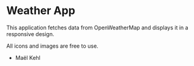 # Weather App 

This application fetches data from OpenWeatherMap and displays it in a responsive design.

All icons and images are free to use. 

- Maël Kehl 
 


